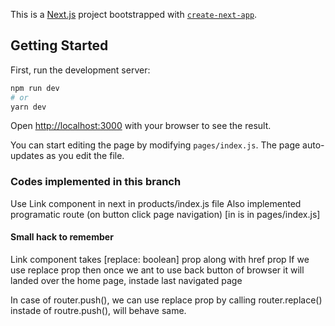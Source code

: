 This is a [Next.js](https://nextjs.org/) project bootstrapped with [`create-next-app`](https://github.com/vercel/next.js/tree/canary/packages/create-next-app).

## Getting Started

First, run the development server:

```bash
npm run dev
# or
yarn dev
```

Open [http://localhost:3000](http://localhost:3000) with your browser to see the result.

You can start editing the page by modifying `pages/index.js`. The page auto-updates as you edit the file.

### Codes implemented in this branch

Use Link component in next in products/index.js file
Also implemented programatic route (on button click page navigation) [in is in pages/index.js]

#### Small hack to remember

Link component takes [replace: boolean] prop along with href prop
If we use replace prop then once we ant to use back button of browser it will landed over the home page, instade last navigated page

In case of router.push(), we can use replace prop by calling router.replace() instade of routre.push(), will behave same.
